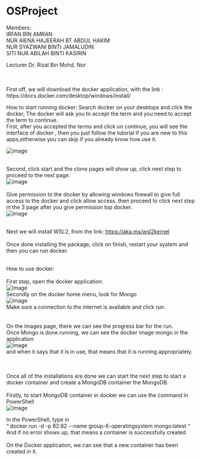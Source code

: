 # OSProject

Members: <br>
IRFAN BIN AMRAN <br>
NUR AIENA HAJEERAH BT ABDUL HAKIM <br>
NUR SYAZWANI BINTI JAMALUDIN <br>
SITI NUR ABILAH BINTI KASIRIN <br>

Lecturer Dr. Rizal Bin Mohd. Nor

<br>
<br>
First off, we will download the docker application, with the link : https://docs.docker.com/desktop/windows/install/ <br>

How to start running docker: Search docker on your desktops and click the docker, The docker will ask you to accept the term and you need to accept the term to continue.
<br>
First, after you accepted the terms and click on continue, you will see the interface of docker , then you just follow the tutorial if you are new to this apps,eitherwise you can skip if you already know how use it. <br>

![image](https://user-images.githubusercontent.com/82078205/174483386-f52321c0-c9bd-4541-b554-914c010af20c.png)
<br>
<br>

Second, click start and the clone pages will show up, click next step to proceed to the next page.<br>
![image](https://user-images.githubusercontent.com/82078205/174483460-7ce27c74-6f92-4c96-9e65-16e861feb9a1.png)
<br>
<br>
Give permission to the docker by allowing windows firewall to give full access to the docker and click allow access. then proceed to click next step in the 3 page after you give permission top docker. <br>
![image](https://user-images.githubusercontent.com/82078205/174483502-0e5e346b-baba-4b9d-b2d9-f67180456e45.png)
<br>
<br>

Next we will install WSL2, from the link: https://aka.ms/wsl2kernel <br>
<br>
Once done installing the package, click on finish, restart your system and then you can run docker.
<br>
<br>

How to use docker: <br>
<br>
First step, open the docker application:<br>
![image](https://user-images.githubusercontent.com/82078205/174483684-e93fdca1-d426-4085-a4d6-3f926f48ee16.png)
<br>
Secondly on the docker home menu, look for Mongo<br>
![image](https://user-images.githubusercontent.com/82078205/174483773-a88913c9-c1b7-4ad9-9f78-2561412d5872.png)
<br> 
Make sure a connection to the internet is available and click run.<br>
<br>
<br>
On the images page, there we can see the progress bar for the run.<br>
Once Mongo is done running, we can see the docker image mongo in the application<br>
![image](https://user-images.githubusercontent.com/82078205/174483870-523f8158-2565-4338-afd5-5009ae49ce68.png)
<br>
and when it says that it is in use, that means that it is running appropriately. <br>
<br>
<br>

Once all of the installations are done we can start the next step to start a docker container and create a MongoDB container the MongoDB. <br>
<br>
Firstly, to start MongoDB container in docker we can use the command in PowerShell <br>
![image](https://user-images.githubusercontent.com/82078205/174483979-1eb51ede-f42d-47d6-b97a-c4ec93fab66c.png)
<br>

In the PowerShell, type in <br>
“ docker run -d -p 82:82 --name group-6-operatingsystem mongo:latest “
<br>
And if no error shows up, that means a container is successfully created. <br>
<br> On the Docker application, we can see that a new container has been created in it. <br>
<br>









